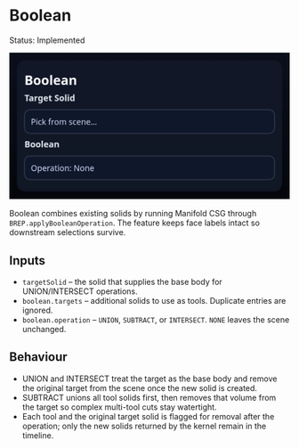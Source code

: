 # Boolean

Status: Implemented

![Boolean feature dialog](boolean.png)

Boolean combines existing solids by running Manifold CSG through `BREP.applyBooleanOperation`. The feature keeps face labels intact so downstream selections survive.

## Inputs
- `targetSolid` – the solid that supplies the base body for UNION/INTERSECT operations.
- `boolean.targets` – additional solids to use as tools. Duplicate entries are ignored.
- `boolean.operation` – `UNION`, `SUBTRACT`, or `INTERSECT`. `NONE` leaves the scene unchanged.

## Behaviour
- UNION and INTERSECT treat the target as the base body and remove the original target from the scene once the new solid is created.
- SUBTRACT unions all tool solids first, then removes that volume from the target so complex multi-tool cuts stay watertight.
- Each tool and the original target solid is flagged for removal after the operation; only the new solids returned by the kernel remain in the timeline.
